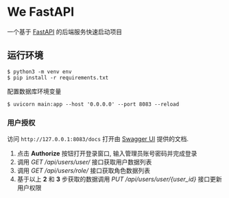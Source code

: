 # We FastAPI

一个基于 [FastAPI](https://fastapi.tiangolo.com/) 的后端服务快速启动项目

## 运行环境

```shell
$ python3 -m venv env
$ pip install -r requirements.txt
```

配置数据库环境变量

```shell
$ uvicorn main:app --host '0.0.0.0' --port 8083 --reload
```

### 用户授权

访问 `http://127.0.0.1:8083/docs` 打开由 [Swagger UI](https://github.com/swagger-api/swagger-ui) 提供的文档.

1. 点击 **Authorize** 按钮打开登录窗口, 输入管理员账号密码并完成登录
2. 调用 *GET /api/users/user/* 接口获取用户数据列表
3. 调用 *GET /api/users/role/* 接口获取角色数据列表
4. 基于以上 **2** 和 **3** 步获取的数据调用 *PUT /api/users/user/{user_id}* 接口更新用户权限
